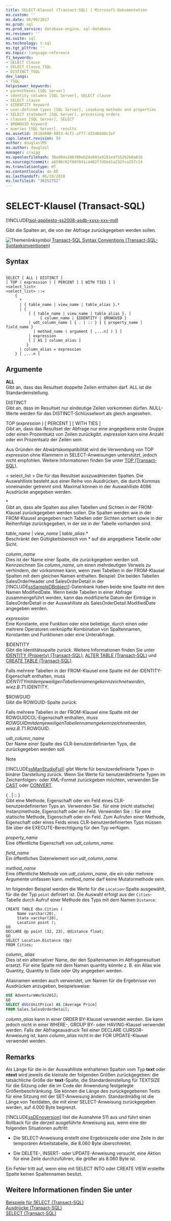 ```yaml
---
title: SELECT-Klausel (Transact-SQL) | Microsoft-Dokumentation
ms.custom: ''
ms.date: 08/09/2017
ms.prod: sql
ms.prod_service: database-engine, sql-database
ms.reviewer: ''
ms.suite: sql
ms.technology: t-sql
ms.tgt_pltfrm: ''
ms.topic: language-reference
f1_keywords:
- SELECT Clause
- SELECT_Clause_TSQL
- DISTINCT_TSQL
dev_langs:
- TSQL
helpviewer_keywords:
- parentheses [SQL Server]
- identity columns [SQL Server], SELECT clause
- SELECT clause
- $IDENTITY keyword
- user-defined types [SQL Server], invoking methods and properties
- SELECT statement [SQL Server], processing orders
- clauses [SQL Server], SELECT
- $ROWGUID keyword
- queries [SQL Server], results
ms.assetid: 2616d800-4853-4cf1-af77-d32d68d8c2ef
caps.latest.revision: 54
author: douglaslMS
ms.author: douglasl
manager: craigg
ms.openlocfilehash: 38ad84a186398eb2da903a9181edf55262b8a816
ms.sourcegitcommit: a6596c62f607041c4402f7d5b41a232fca257c14
ms.translationtype: HT
ms.contentlocale: de-DE
ms.lasthandoff: 06/19/2018
ms.locfileid: "36252752"
---
```

# <a name="select-clause-transact-sql"></a>SELECT-Klausel (Transact-SQL)
[!INCLUDE[tsql-appliesto-ss2008-asdb-xxxx-xxx-md](../../includes/tsql-appliesto-ss2008-asdb-xxxx-xxx-md.md)]

  Gibt die Spalten an, die von der Abfrage zurückgegeben werden sollen.  
  
 ![Themenlinksymbol](../../database-engine/configure-windows/media/topic-link.gif "Topic link icon") [Transact-SQL Syntax Conventions (Transact-SQL-Syntaxkonventionen)](../../t-sql/language-elements/transact-sql-syntax-conventions-transact-sql.md)  
  
## <a name="syntax"></a>Syntax  
  
```  
  
SELECT [ ALL | DISTINCT ]  
[ TOP ( expression ) [ PERCENT ] [ WITH TIES ] ]   
<select_list>   
<select_list> ::=   
    {   
      *   
      | { table_name | view_name | table_alias }.*   
      | {  
          [ { table_name | view_name | table_alias }. ]  
               { column_name | $IDENTITY | $ROWGUID }   
          | udt_column_name [ { . | :: } { { property_name | field_name }   
            | method_name ( argument [ ,...n] ) } ]  
          | expression  
          [ [ AS ] column_alias ]   
         }  
      | column_alias = expression   
    } [ ,...n ]   
```  
  
## <a name="arguments"></a>Argumente  
 **ALL**  
 Gibt an, dass das Resultset doppelte Zeilen enthalten darf. ALL ist die Standardeinstellung.  
  
 DISTINCT  
 Gibt an, dass im Resultset nur eindeutige Zeilen vorkommen dürfen. NULL-Werte werden für das DISTINCT-Schlüsselwort als gleich angesehen.  
  
 TOP (*expression* ) [ PERCENT ] [ WITH TIES ]  
 Gibt an, dass das Resultset der Abfrage nur eine angegebene erste Gruppe oder einen Prozentsatz von Zeilen zurückgibt. *expression* kann eine Anzahl oder ein Prozentsatz der Zeilen sein.  
  
 Aus Gründen der Abwärtskompatibilität wird die Verwendung von TOP *expression* ohne Klammern in SELECT-Anweisungen unterstützt, jedoch nicht empfohlen. Weitere Informationen finden Sie unter [TOP &#40;Transact-SQL&#41;](../../t-sql/queries/top-transact-sql.md).  
  
\< select_list > Die für das Resultset auszuwählenden Spalten. Die Auswahlliste besteht aus einer Reihe von Ausdrücken, die durch Kommas voneinander getrennt sind. Maximal können in der Auswahlliste 4096 Ausdrücke angegeben werden.  
  
 \*  
 Gibt an, dass alle Spalten aus allen Tabellen und Sichten in der FROM-Klausel zurückgegeben werden sollen. Die Spalten werden wie in der FROM-Klausel angegeben nach Tabellen oder Sichten sortiert sowie in der Reihenfolge zurückgegeben, in der sie in der Tabelle vorhanden sind.  
  
 *table_name* | *view_name* | *table*_*alias*.*  
 Beschränkt den Gültigkeitsbereich von \* auf die angegebene Tabelle oder Sicht.  
  
 *column_name*  
 Dies ist der Name einer Spalte, die zurückgegeben werden soll. Kennzeichnen Sie *column_name*, um einen mehrdeutigen Verweis zu verhindern, der vorkommen kann, wenn zwei Tabellen in der FROM-Klausel Spalten mit dem gleichen Namen enthalten. Beispiel: Die beiden Tabellen SalesOrderHeader und SalesOrderDetail in der [!INCLUDE[ssSampleDBobject](../../includes/sssampledbobject-md.md)]-Datenbank haben beide eine Spalte mit dem Namen ModifiedDate. Wenn beide Tabellen in einer Abfrage zusammengeführt werden, kann das modifizierte Datum der Einträge in SalesOrderDetail in der Auswahlliste als SalesOrderDetail.ModifiedDate angegeben werden.  
  
 *expression*  
 Eine Konstante, eine Funktion oder eine beliebige, durch einen oder mehrere Operatoren verknüpfte Kombination von Spaltennamen, Konstanten und Funktionen oder eine Unterabfrage.  
  
 $IDENTITY  
 Gibt die Identitätsspalte zurück. Weitere Informationen finden Sie unter [IDENTITY &#40;Property&#41; &#40;Transact-SQL&#41;](../../t-sql/statements/create-table-transact-sql-identity-property.md), [ALTER TABLE &#40;Transact-SQL&#41;](../../t-sql/statements/alter-table-transact-sql.md) und [CREATE TABLE &#40;Transact-SQL&#41;](../../t-sql/statements/create-table-transact-sql.md).  
  
 Falls mehrere Tabellen in der FROM-Klausel eine Spalte mit der IDENTITY-Eigenschaft enthalten, muss $IDENTITY mit dem jeweiligen Tabellennamen gekennzeichnet werden, wie z. B. T1.$IDENTITY.  
  
 $ROWGUID  
 Gibt die ROWGUID-Spalte zurück.  
  
 Falls mehrere Tabellen in der FROM-Klausel eine Spalte mit der ROWGUIDCOL-Eigenschaft enthalten, muss $ROWGUID mit dem jeweiligen Tabellennamen gekennzeichnet werden, wie z. B. T1.$ROWGUID.  
  
 *udt_column_name*  
 Der Name einer Spalte des CLR-benutzerdefinierten Typs, die zurückgegeben werden soll.  
  
> [!NOTE]  
>  [!INCLUDE[ssManStudioFull](../../includes/ssmanstudiofull-md.md)] gibt Werte für benutzerdefinierte Typen in binärer Darstellung zurück. Wenn Sie Werte für benutzerdefinierte Typen im Zeichenfolgen- oder XML-Format zurückgeben möchten, verwenden Sie [CAST](../../t-sql/functions/cast-and-convert-transact-sql.md) oder [CONVERT](../../t-sql/functions/cast-and-convert-transact-sql.md).  
  
 { . | :: }  
 Gibt eine Methode, Eigenschaft oder ein Feld eines CLR-benutzerdefinierten Typs an. Verwenden Sie . für eine (nicht statische) Instanzmethode, Eigenschaft oder ein Feld. Verwenden Sie :: für eine statische Methode, Eigenschaft oder ein Feld. Zum Aufrufen einer Methode, Eigenschaft oder eines Felds eines CLR-benutzerdefinierten Typs müssen Sie über die EXECUTE-Berechtigung für den Typ verfügen.  
  
 *property_name*  
 Eine öffentliche Eigenschaft von *udt_column_name*.  
  
 *field_name*  
 Ein öffentliches Datenelement von *udt_column_name*.  
  
 *method_name*  
 Eine öffentliche Methode von *udt_column_name*, die ein oder mehrere Argumente umfassen kann. *method_name* darf keine Mutatormethode sein.  
  
 Im folgenden Beispiel werden die Werte für die `Location`-Spalte ausgewählt, für die der Typ `point` definiert ist. Die Auswahl erfolgt aus der `Cities`-Tabelle durch Aufruf einer Methode des Typs mit dem Namen `Distance`:  
  
```  
CREATE TABLE dbo.Cities (  
     Name varchar(20),  
     State varchar(20),  
     Location point );  
GO  
DECLARE @p point (32, 23), @distance float;  
GO  
SELECT Location.Distance (@p)  
FROM Cities;  
```  
  
 *column_ alias*  
 Dies ist ein alternativer Name, der den Spaltennamen im Abfrageresultset ersetzt. Für eine Spalte mit dem Namen quantity könnte z. B. ein Alias wie Quantity, Quantity to Date oder Qty angegeben werden.  
  
 Aliasnamen werden auch verwendet, um Namen für die Ergebnisse von Ausdrücken anzugeben, beispielsweise:  
  
 ```sql
 USE AdventureWorks2012;  
 GO  
 SELECT AVG(UnitPrice) AS [Average Price]  
 FROM Sales.SalesOrderDetail;
 ```  
  
 *column_alias* kann in einer ORDER BY-Klausel verwendet werden. Sie kann jedoch nicht in einer WHERE-, GROUP BY- oder HAVING-Klausel verwendet werden. Falls der Abfrageausdruck Teil einer DECLARE CURSOR-Anweisung ist, kann *column_alias* nicht in der FOR UPDATE-Klausel verwendet werden.  
  
## <a name="remarks"></a>Remarks  
 Als Länge für die in der Auswahlliste enthaltenen Spalten vom Typ **text** oder **ntext** wird jeweils die kleinste der folgenden Größen zurückgegeben: die tatsächliche Größe der **text**-Spalte, die Standardeinstellung für TEXTSIZE für die Sitzung oder die im Code der Anwendung festgelegte Größenbeschränkung. Sie können die Länge des zurückgegebenen Texts für eine Sitzung mit der SET-Anweisung ändern. Standardmäßig ist die Länge von Textdaten, die mit einer SELECT-Anweisung zurückgegeben werden, auf 4.000 Byte begrenzt.  
  
 [!INCLUDE[ssDEnoversion](../../includes/ssdenoversion-md.md)] löst die Ausnahme 511 aus und führt einen Rollback für die derzeit ausgeführte Anweisung aus, wenn eine der folgenden Situationen auftritt:  
  
-   Die SELECT-Anweisung erstellt eine Ergebniszeile oder eine Zeile in der temporären Arbeitstabelle, die 8.060 Byte überschreitet.  
  
-   Die DELETE-, INSERT- oder UPDATE-Anweisung versucht, eine Aktion für eine Zeile durchzuführen, die größer als 8.060 Byte ist.  
  
 Ein Fehler tritt auf, wenn eine mit SELECT INTO oder CREATE VIEW erstellte Spalte keinen Spaltennamen besitzt.  
  
## <a name="see-also"></a>Weitere Informationen finden Sie unter  
 [Beispiele für SELECT &#40;Transact-SQL&#41;](../../t-sql/queries/select-examples-transact-sql.md)   
 [Ausdrücke &#40;Transact-SQL&#41;](../../t-sql/language-elements/expressions-transact-sql.md)   
 [SELECT &#40;Transact-SQL&#41;](../../t-sql/queries/select-transact-sql.md)  
  
  
